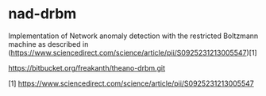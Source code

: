 # nad-drbm

Implementation of Network anomaly detection with the restricted Boltzmann machine as described in (https://www.sciencedirect.com/science/article/pii/S0925231213005547)[1]

https://bitbucket.org/freakanth/theano-drbm.git

[1] https://www.sciencedirect.com/science/article/pii/S0925231213005547 
